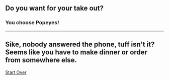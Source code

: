 ## Do you want for your take out?
### You choose Popeyes!
---
Sike, nobody answered the phone, tuff isn't it? Seems like you have to make dinner or order from somewhere else.
---
[Start Over](../cooking-food.md)
